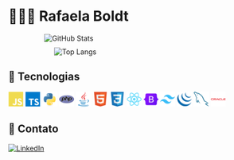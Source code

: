 # 👩🏻‍💻 Rafaela Boldt  

<div style="display: flex; flex-wrap: wrap; gap: 10px; justify-content: center;">
  <img alt="GitHub Stats" width="360" src="https://github-readme-stats.vercel.app/api?username=rafaelaboldt&show_icons=true&theme=dracula&include_all_commits=true&locale=pt-br">
  <img alt="Top Langs" width="320" src="https://github-readme-stats.vercel.app/api/top-langs/?username=rafaelaboldt&theme=dracula&layout=compact&custom_title=Tecnologias&langs_count=9">
</div>

## 🚀 Tecnologias  

<p align="start">
  <img alt="JavaScript" height="30" src="https://raw.githubusercontent.com/devicons/devicon/master/icons/javascript/javascript-plain.svg">
  <img alt="TypeScript" height="30" src="https://raw.githubusercontent.com/devicons/devicon/master/icons/typescript/typescript-plain.svg">
  <img alt="Python" height="30" src="https://raw.githubusercontent.com/devicons/devicon/master/icons/python/python-original.svg">
  <img alt="PHP" height="30" src="https://raw.githubusercontent.com/devicons/devicon/master/icons/php/php-original.svg">
  <img alt="Java" height="30" src="https://raw.githubusercontent.com/devicons/devicon/master/icons/java/java-original.svg">
  <img alt="HTML" height="30" src="https://raw.githubusercontent.com/devicons/devicon/master/icons/html5/html5-original.svg">
  <img alt="CSS" height="30" src="https://raw.githubusercontent.com/devicons/devicon/master/icons/css3/css3-original.svg">
  <img alt="React" height="30" src="https://raw.githubusercontent.com/devicons/devicon/master/icons/react/react-original.svg">
  <img alt="Bootstrap" height="30" src="https://raw.githubusercontent.com/devicons/devicon/master/icons/bootstrap/bootstrap-original.svg">
  <img alt="TailwindCSS" height="30" src="https://raw.githubusercontent.com/devicons/devicon/master/icons/tailwindcss/tailwindcss-original.svg">
  <img alt="jQuery" height="30" src="https://raw.githubusercontent.com/devicons/devicon/master/icons/jquery/jquery-original.svg">
  <img alt="MySQL" height="30" src="https://raw.githubusercontent.com/devicons/devicon/master/icons/mysql/mysql-original.svg">
  <img alt="Oracle" height="30" src="https://raw.githubusercontent.com/devicons/devicon/master/icons/oracle/oracle-original.svg">
</p>

## 📌 Contato  
[![LinkedIn](https://img.shields.io/badge/LinkedIn-0077B5?style=for-the-badge&logo=linkedin&logoColor=white)](https://www.linkedin.com/in/rafaela-boldt)
